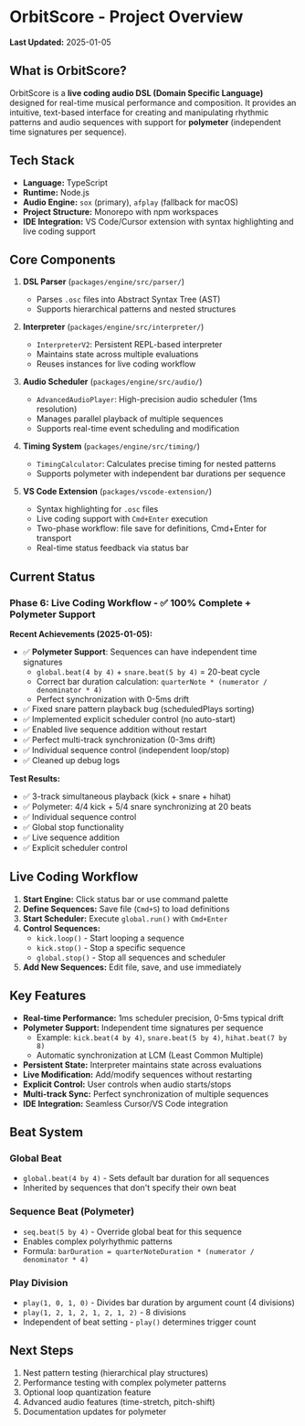 # OrbitScore - Project Overview

**Last Updated:** 2025-01-05

## What is OrbitScore?

OrbitScore is a **live coding audio DSL (Domain Specific Language)** designed for real-time musical performance and composition. It provides an intuitive, text-based interface for creating and manipulating rhythmic patterns and audio sequences with support for **polymeter** (independent time signatures per sequence).

## Tech Stack

- **Language:** TypeScript
- **Runtime:** Node.js
- **Audio Engine:** `sox` (primary), `afplay` (fallback for macOS)
- **Project Structure:** Monorepo with npm workspaces
- **IDE Integration:** VS Code/Cursor extension with syntax highlighting and live coding support

## Core Components

1. **DSL Parser** (`packages/engine/src/parser/`)
   - Parses `.osc` files into Abstract Syntax Tree (AST)
   - Supports hierarchical patterns and nested structures

2. **Interpreter** (`packages/engine/src/interpreter/`)
   - `InterpreterV2`: Persistent REPL-based interpreter
   - Maintains state across multiple evaluations
   - Reuses instances for live coding workflow

3. **Audio Scheduler** (`packages/engine/src/audio/`)
   - `AdvancedAudioPlayer`: High-precision audio scheduler (1ms resolution)
   - Manages parallel playback of multiple sequences
   - Supports real-time event scheduling and modification

4. **Timing System** (`packages/engine/src/timing/`)
   - `TimingCalculator`: Calculates precise timing for nested patterns
   - Supports polymeter with independent bar durations per sequence

5. **VS Code Extension** (`packages/vscode-extension/`)
   - Syntax highlighting for `.osc` files
   - Live coding support with `Cmd+Enter` execution
   - Two-phase workflow: file save for definitions, Cmd+Enter for transport
   - Real-time status feedback via status bar

## Current Status

### Phase 6: Live Coding Workflow - ✅ 100% Complete + Polymeter Support

**Recent Achievements (2025-01-05):**
- ✅ **Polymeter Support**: Sequences can have independent time signatures
  - `global.beat(4 by 4)` + `snare.beat(5 by 4)` = 20-beat cycle
  - Correct bar duration calculation: `quarterNote * (numerator / denominator * 4)`
  - Perfect synchronization with 0-5ms drift
- ✅ Fixed snare pattern playback bug (scheduledPlays sorting)
- ✅ Implemented explicit scheduler control (no auto-start)
- ✅ Enabled live sequence addition without restart
- ✅ Perfect multi-track synchronization (0-3ms drift)
- ✅ Individual sequence control (independent loop/stop)
- ✅ Cleaned up debug logs

**Test Results:**
- ✅ 3-track simultaneous playback (kick + snare + hihat)
- ✅ Polymeter: 4/4 kick + 5/4 snare synchronizing at 20 beats
- ✅ Individual sequence control
- ✅ Global stop functionality
- ✅ Live sequence addition
- ✅ Explicit scheduler control

## Live Coding Workflow

1. **Start Engine:** Click status bar or use command palette
2. **Define Sequences:** Save file (`Cmd+S`) to load definitions
3. **Start Scheduler:** Execute `global.run()` with `Cmd+Enter`
4. **Control Sequences:**
   - `kick.loop()` - Start looping a sequence
   - `kick.stop()` - Stop a specific sequence
   - `global.stop()` - Stop all sequences and scheduler
5. **Add New Sequences:** Edit file, save, and use immediately

## Key Features

- **Real-time Performance:** 1ms scheduler precision, 0-5ms typical drift
- **Polymeter Support:** Independent time signatures per sequence
  - Example: `kick.beat(4 by 4)`, `snare.beat(5 by 4)`, `hihat.beat(7 by 8)`
  - Automatic synchronization at LCM (Least Common Multiple)
- **Persistent State:** Interpreter maintains state across evaluations
- **Live Modification:** Add/modify sequences without restarting
- **Explicit Control:** User controls when audio starts/stops
- **Multi-track Sync:** Perfect synchronization of multiple sequences
- **IDE Integration:** Seamless Cursor/VS Code integration

## Beat System

### Global Beat
- `global.beat(4 by 4)` - Sets default bar duration for all sequences
- Inherited by sequences that don't specify their own beat

### Sequence Beat (Polymeter)
- `seq.beat(5 by 4)` - Override global beat for this sequence
- Enables complex polyrhythmic patterns
- Formula: `barDuration = quarterNoteDuration * (numerator / denominator * 4)`

### Play Division
- `play(1, 0, 1, 0)` - Divides bar duration by argument count (4 divisions)
- `play(1, 2, 1, 2, 1, 2, 1, 2)` - 8 divisions
- Independent of beat setting - `play()` determines trigger count

## Next Steps

1. Nest pattern testing (hierarchical play structures)
2. Performance testing with complex polymeter patterns
3. Optional loop quantization feature
4. Advanced audio features (time-stretch, pitch-shift)
5. Documentation updates for polymeter
